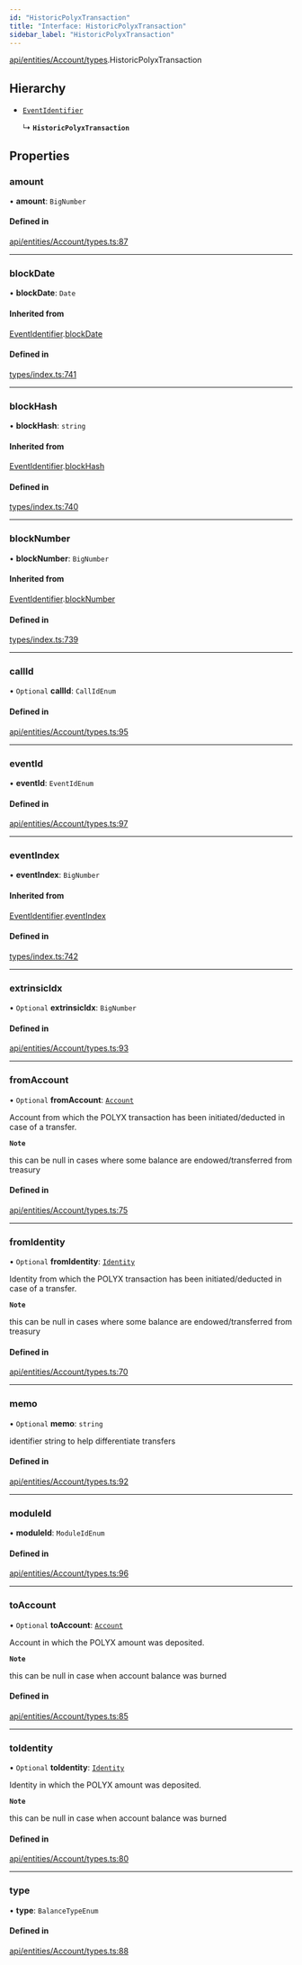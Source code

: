 ```yaml
---
id: "HistoricPolyxTransaction"
title: "Interface: HistoricPolyxTransaction"
sidebar_label: "HistoricPolyxTransaction"
---
```


[api/entities/Account/types](../../../../../../modules/API/Entities/Account/Types/Types.md).HistoricPolyxTransaction

## Hierarchy

- [`EventIdentifier`](../../../../../Types/EventIdentifier/EventIdentifier.md)

  ↳ **`HistoricPolyxTransaction`**

## Properties

### amount

• **amount**: `BigNumber`

#### Defined in

[api/entities/Account/types.ts:87](https://github.com/PolymeshAssociation/polymesh-sdk/blob/372a67e5d/src/api/entities/Account/types.ts#L87)

___

### blockDate

• **blockDate**: `Date`

#### Inherited from

[EventIdentifier](../../../../../Types/EventIdentifier/EventIdentifier.md).[blockDate](../../../../../Types/EventIdentifier/EventIdentifier.md#blockdate)

#### Defined in

[types/index.ts:741](https://github.com/PolymeshAssociation/polymesh-sdk/blob/372a67e5d/src/types/index.ts#L741)

___

### blockHash

• **blockHash**: `string`

#### Inherited from

[EventIdentifier](../../../../../Types/EventIdentifier/EventIdentifier.md).[blockHash](../../../../../Types/EventIdentifier/EventIdentifier.md#blockhash)

#### Defined in

[types/index.ts:740](https://github.com/PolymeshAssociation/polymesh-sdk/blob/372a67e5d/src/types/index.ts#L740)

___

### blockNumber

• **blockNumber**: `BigNumber`

#### Inherited from

[EventIdentifier](../../../../../Types/EventIdentifier/EventIdentifier.md).[blockNumber](../../../../../Types/EventIdentifier/EventIdentifier.md#blocknumber)

#### Defined in

[types/index.ts:739](https://github.com/PolymeshAssociation/polymesh-sdk/blob/372a67e5d/src/types/index.ts#L739)

___

### callId

• `Optional` **callId**: `CallIdEnum`

#### Defined in

[api/entities/Account/types.ts:95](https://github.com/PolymeshAssociation/polymesh-sdk/blob/372a67e5d/src/api/entities/Account/types.ts#L95)

___

### eventId

• **eventId**: `EventIdEnum`

#### Defined in

[api/entities/Account/types.ts:97](https://github.com/PolymeshAssociation/polymesh-sdk/blob/372a67e5d/src/api/entities/Account/types.ts#L97)

___

### eventIndex

• **eventIndex**: `BigNumber`

#### Inherited from

[EventIdentifier](../../../../../Types/EventIdentifier/EventIdentifier.md).[eventIndex](../../../../../Types/EventIdentifier/EventIdentifier.md#eventindex)

#### Defined in

[types/index.ts:742](https://github.com/PolymeshAssociation/polymesh-sdk/blob/372a67e5d/src/types/index.ts#L742)

___

### extrinsicIdx

• `Optional` **extrinsicIdx**: `BigNumber`

#### Defined in

[api/entities/Account/types.ts:93](https://github.com/PolymeshAssociation/polymesh-sdk/blob/372a67e5d/src/api/entities/Account/types.ts#L93)

___

### fromAccount

• `Optional` **fromAccount**: [`Account`](../../../../../../classes/API/Entities/Account/Account.md)

Account from which the POLYX transaction has been initiated/deducted in case of a transfer.

**`Note`**

 this can be null in cases where some balance are endowed/transferred from treasury

#### Defined in

[api/entities/Account/types.ts:75](https://github.com/PolymeshAssociation/polymesh-sdk/blob/372a67e5d/src/api/entities/Account/types.ts#L75)

___

### fromIdentity

• `Optional` **fromIdentity**: [`Identity`](../../../../../../classes/API/Entities/Identity/Identity.md)

Identity from which the POLYX transaction has been initiated/deducted in case of a transfer.

**`Note`**

 this can be null in cases where some balance are endowed/transferred from treasury

#### Defined in

[api/entities/Account/types.ts:70](https://github.com/PolymeshAssociation/polymesh-sdk/blob/372a67e5d/src/api/entities/Account/types.ts#L70)

___

### memo

• `Optional` **memo**: `string`

identifier string to help differentiate transfers

#### Defined in

[api/entities/Account/types.ts:92](https://github.com/PolymeshAssociation/polymesh-sdk/blob/372a67e5d/src/api/entities/Account/types.ts#L92)

___

### moduleId

• **moduleId**: `ModuleIdEnum`

#### Defined in

[api/entities/Account/types.ts:96](https://github.com/PolymeshAssociation/polymesh-sdk/blob/372a67e5d/src/api/entities/Account/types.ts#L96)

___

### toAccount

• `Optional` **toAccount**: [`Account`](../../../../../../classes/API/Entities/Account/Account.md)

Account in which the POLYX amount was deposited.

**`Note`**

 this can be null in case when account balance was burned

#### Defined in

[api/entities/Account/types.ts:85](https://github.com/PolymeshAssociation/polymesh-sdk/blob/372a67e5d/src/api/entities/Account/types.ts#L85)

___

### toIdentity

• `Optional` **toIdentity**: [`Identity`](../../../../../../classes/API/Entities/Identity/Identity.md)

Identity in which the POLYX amount was deposited.

**`Note`**

 this can be null in case when account balance was burned

#### Defined in

[api/entities/Account/types.ts:80](https://github.com/PolymeshAssociation/polymesh-sdk/blob/372a67e5d/src/api/entities/Account/types.ts#L80)

___

### type

• **type**: `BalanceTypeEnum`

#### Defined in

[api/entities/Account/types.ts:88](https://github.com/PolymeshAssociation/polymesh-sdk/blob/372a67e5d/src/api/entities/Account/types.ts#L88)

